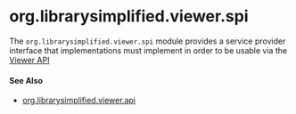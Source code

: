 org.librarysimplified.viewer.spi
===

The `org.librarysimplified.viewer.spi` module provides a service
provider interface that implementations must implement in order to be
usable via the [Viewer API](../simplified-viewer-api/README.md)

#### See Also

* [org.librarysimplified.viewer.api](../simplified-viewer-api/README.md)
